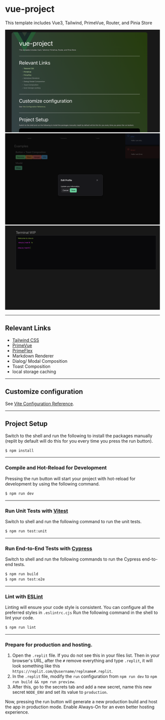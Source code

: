# vue-project

This template includes Vue3, Tailwind, PrimeVue, Router, and Pinia Store


![picture1](https://raw.githubusercontent.com/ninap41/Vue-3-Template/main/public/screen1.png)
![picture2](https://raw.githubusercontent.com/ninap41/Vue-3-Template/main/public/screen2.png)
![picture3](https://raw.githubusercontent.com/ninap41/Vue-3-Template/main/public/screen3.png)

---

## Relevant Links

- [Tailwind CSS](https://tailwindcss.com/)
- [PrimeVue](https://www.primefaces.org/primevue/)
- [PrimeFlex](https://www.primefaces.org/primeflex/)
- Markdown Renderer
- Dialog/ Modal Composition 
- Toast Composition
- local storage caching

---
  
## Customize configuration

See [Vite Configuration Reference](https://vitejs.dev/config/).

---

## Project Setup

Switch to the shell and run the following to install the packages manually (replit by default will do this for you every time you press the run button).

```sh
$ npm install
```
---

### Compile and Hot-Reload for Development

Pressing the run button will start your project with hot-reload for development by using the following command.


```sh
$ npm run dev
```
---

### Run Unit Tests with [Vitest](https://vitest.dev/)

Switch to shell and run the following command to run the unit tests.

```sh
$ npm run test:unit
```

---

### Run End-to-End Tests with [Cypress](https://www.cypress.io/)

Switch to shell and run the following commands to run the Cypress end-to-end tests.

```sh
$ npm run build
$ npm run test:e2e
```

---

### Lint with [ESLint](https://eslint.org/)

Linting will ensure your code style is consistent.
You can configure all the preferred styles in `.eslintrc.cjs`
Run the following command in the shell to lint your code.

```sh
$ npm run lint
```

---

### Prepare for production and hosting.

1. Open the `.replit` file. If you do not see this in your files list. Then in your browser's URL, after the `#` remove everything and type `.replit`, it will look something like this `https://replit.com/@username/replname#.replit`.
2. In the `.replit` file, modify the `run` configuration from `npm run dev` to `npm run build && npm run preview`.
3. After this, go to the secrets tab and add a new secret, name this new secret `NODE_ENV` and set its value to `production`.

Now, pressing the run button will generate a new production build and host the app in production mode.
Enable Always-On for an even better hosting experience.

